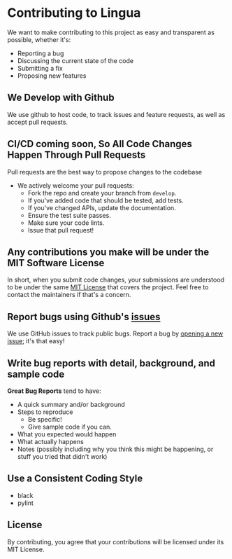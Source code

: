 # Contributing to Lingua
We want to make contributing to this project as easy and transparent as possible, whether it's:

- Reporting a bug
- Discussing the current state of the code
- Submitting a fix
- Proposing new features

## We Develop with Github
We use github to host code, to track issues and feature requests, as well as accept pull requests.

## CI/CD coming soon, So All Code Changes Happen Through Pull Requests
Pull requests are the best way to propose changes to the codebase
- We actively welcome your pull requests:
  - Fork the repo and create your branch from `develop`.
  - If you've added code that should be tested, add tests.
  - If you've changed APIs, update the documentation.
  - Ensure the test suite passes.
  - Make sure your code lints.
  - Issue that pull request!

## Any contributions you make will be under the MIT Software License
In short, when you submit code changes, your submissions are understood to be under the same [MIT License](LICENSE) that covers the project. Feel free to contact the maintainers if that's a concern.

## Report bugs using Github's [issues](https://github.com/VectorInstitute/lingua/issues)
We use GitHub issues to track public bugs. Report a bug by [opening a new issue](https://github.com/VectorInstitute/lingua/issues/new/choose); it's that easy!

## Write bug reports with detail, background, and sample code

**Great Bug Reports** tend to have:

- A quick summary and/or background
- Steps to reproduce
  - Be specific!
  - Give sample code if you can.
- What you expected would happen
- What actually happens
- Notes (possibly including why you think this might be happening, or stuff you tried that didn't work)

## Use a Consistent Coding Style

* black
* pylint

## License
By contributing, you agree that your contributions will be licensed under its MIT License.
